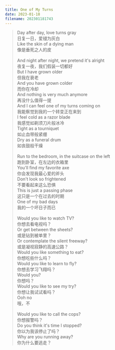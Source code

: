 ```yaml
---
title: One of My Turns
date: 2023-01-18
filename: 202301181743
---
```

> Day after day, love turns gray\
> 日复一日，爱褪为灰白\
> Like the skin of a dying man\
> 像是垂死之人的皮\
> <br>And night after night, we pretend it's alright\
> 夜复一夜，我们假装一切都好\
> But I have grown older\
> 但我在衰老\
> And you have grown colder\
> 而你在冷却\
> And nothing is very much anymore\
> 再没什么值得一提\
> And I can feel one of my turns coming on\
> 我能察觉到我的一个转变正在来到\
> I feel cold as a razor blade\
> 我感觉如剃须刀片般冰冷\
> Tight as a tourniquet\
> 如止血带般紧绷\
> Dry as a funeral drum\
> 如丧鼓般干燥\
> <br>Run to the bedroom, in the suitcase on the left\
> 跑到卧室，在左边的衣箱里\
> You'll find my favorite axe\
> 你会发现我最心爱的斧头\
> Don't look so frightened\
> 不要看起来这么恐惧\
> This is just a passing phase\
> 这只是一个在过去的时期\
> One of my bad days\
> 我的一个坏日子而已\
> <br>Would you like to watch TV?\
> 你想去看电视吗？\
> Or get between the sheets?\
> 或是钻到被单里？\
> Or contemplate the silent freeway?\
> 或是凝视寂静的高速公路？\
> Would you like something to eat?\
> 你想吃些什么吗？\
> Would you like to learn to fly?\
> 你想去学习飞翔吗？\
> Would you?\
> 你想吗？\
> Would you like to see my try?\
> 你想让我试试看吗？\
> Ooh no\
> 哦，不\
> <br>Would you like to call the cops?\
> 你想报警吗？\
> Do you think it's time I stopped?\
> 你以为我该停止了吗？\
> Why are you running away?\
> 你为什么要逃走？